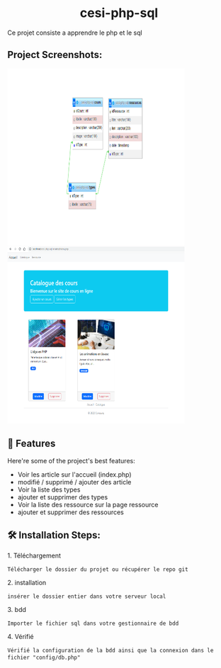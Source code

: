 <h1 align="center" id="title">cesi-php-sql</h1>

<p id="description">Ce projet consiste a apprendre le php et le sql</p>

<h2>Project Screenshots:</h2>

<img src="assets/img/concepteur.png" alt="project-screenshot" width="400" height="400/">

<img src="assets/img/projet.png" alt="project-screenshot" width="400" height="400/">

  
  
<h2>🧐 Features</h2>

Here're some of the project's best features:

*   Voir les article sur l'accueil (index.php)
*   modifié / supprimé / ajouter des article
*   Voir la liste des types
*   ajouter et supprimer des types
*   Voir la liste des ressource sur la page ressource
*   ajouter et supprimer des ressources

<h2>🛠️ Installation Steps:</h2>

<p>1. Téléchargement</p>

```
Télécharger le dossier du projet ou récupérer le repo git 
```

<p>2. installation</p>

```
insérer le dossier entier dans votre serveur local
```

<p>3. bdd</p>

```
Importer le fichier sql dans votre gestionnaire de bdd
```

<p>4. Vérifié</p>

```
Vérifié la configuration de la bdd ainsi que la connexion dans le fichier "config/db.php"
```

